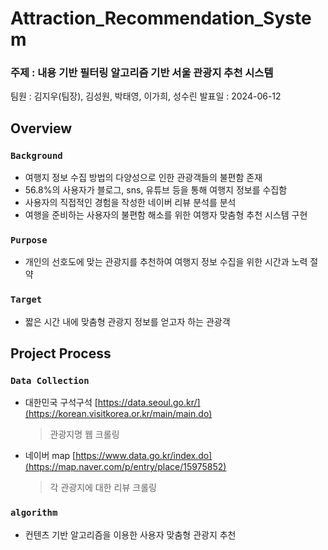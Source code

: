 # Attraction_Recommendation_System
### 주제 : 내용 기반 필터링 알고리즘 기반 서울 관광지 추천 시스템
팀원 : 김지우(팀장), 김성원, 박태영, 이가희, 성수린
발표일 : 2024-06-12

## Overview
### `Background`
- 여행지 정보 수집 방법의 다양성으로 인한 관광객들의 불편함 존재
- 56.8%의 사용자가 블로그, sns, 유튜브 등을 통해 여행지 정보를 수집함
- 사용자의 직접적인 경험을 작성한 네이버 리뷰 분석를 분석
- 여행을 준비하는 사용자의 불편함 해소를 위한 여행자 맞춤형 추천 시스템 구현

### `Purpose`
- 개인의 선호도에 맞는 관광지를 추천하여 여행지 정보 수집을 위한 시간과 노력 절약
  
### `Target`
- 짧은 시간 내에 맞춤형 관광지 정보를 얻고자 하는 관광객
  
## Project Process
### `Data Collection`
- 대한민국 구석구석 [https://data.seoul.go.kr/](https://korean.visitkorea.or.kr/main/main.do)
  > 관광지명 웹 크롤링
- 네이버 map [https://www.data.go.kr/index.do](https://map.naver.com/p/entry/place/15975852)
  > 각 관광지에 대한 리뷰 크롤링

### `algorithm`
- 컨텐츠 기반 알고리즘을 이용한 사용자 맞춤형 관광지 추천
  
